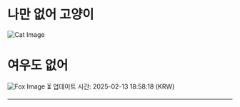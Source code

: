 
# 나만 없어 고양이

![Cat Image](https://cdn2.thecatapi.com/images/3fm.gif)

# 여우도 없어
![Fox Image](https://randomfox.ca/images/7.jpg)
⏳ 업데이트 시간: 2025-02-13 18:58:18 (KRW)

---
